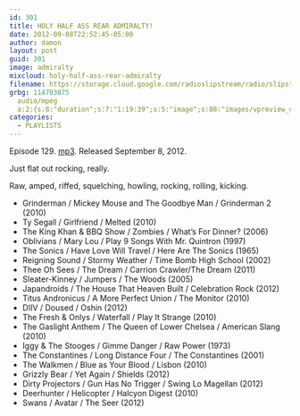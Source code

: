 ```yaml
---
id: 301
title: HOLY HALF ASS REAR ADMIRALTY!
date: 2012-09-08T22:52:45-05:00
author: damon
layout: post
guid: 301
image: admiralty
mixcloud: holy-half-ass-rear-admiralty
filename: https://storage.cloud.google.com/radioslipstream/radio/slipstream-129.mp3
grbg: 114703875
  audio/mpeg
  a:2:{s:8:"duration";s:7:"1:19:39";s:5:"image";s:88:"images/vpreview_center.png";}
categories:
  - PLAYLISTS
---
```


Episode 129. [mp3](https://storage.cloud.google.com/radioslipstream/radio/slipstream-129.mp3). Released September 8, 2012.

Just flat out rocking, really.

Raw, amped, riffed, squelching, howling, rocking, rolling, kicking.

- Grinderman / Mickey Mouse and The Goodbye Man / Grinderman 2 (2010)
- Ty Segall / Girlfriend / Melted (2010)
- The King Khan & BBQ Show / Zombies / What’s For Dinner? (2006)
- Oblivians / Mary Lou / Play 9 Songs With Mr. Quintron (1997)
- The Sonics / Have Love Will Travel / Here Are The Sonics (1965)
- Reigning Sound / Stormy Weather / Time Bomb High School (2002)
- Thee Oh Sees / The Dream / Carrion Crawler/The Dream (2011)
- Sleater-Kinney / Jumpers / The Woods (2005)
- Japandroids / The House That Heaven Built / Celebration Rock (2012)
- Titus Andronicus / A More Perfect Union / The Monitor (2010)
- DIIV / Doused / Oshin (2012)
- The Fresh & Onlys / Waterfall / Play It Strange (2010)
- The Gaslight Anthem / The Queen of Lower Chelsea / American Slang (2010)
- Iggy & The Stooges / Gimme Danger / Raw Power (1973)
- The Constantines / Long Distance Four / The Constantines (2001)
- The Walkmen / Blue as Your Blood / Lisbon (2010)
- Grizzly Bear / Yet Again / Shields (2012)
- Dirty Projectors / Gun Has No Trigger / Swing Lo Magellan (2012)
- Deerhunter / Helicopter / Halcyon Digest (2010)
- Swans / Avatar / The Seer (2012)
